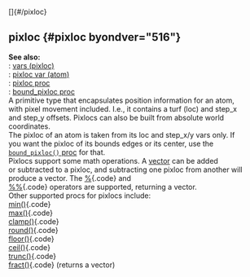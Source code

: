 []{#/pixloc}    
## pixloc {#pixloc byondver="516"}    
**See also:**    
:   [vars (pixloc)](/ref/pixloc/var)    
:   [pixloc var (atom)](/ref/atom/var/pixloc)    
:   [pixloc proc](/ref/proc/pixloc)    
:   [bound_pixloc proc](/ref/proc/bound_pixloc)    
A primitive type that encapsulates position information for an atom,    
with pixel movement included. I.e., it contains a turf (loc) and step_x    
and step_y offsets. Pixlocs can also be built from absolute world    
coordinates.    
The pixloc of an atom is taken from its loc and step_x/y vars only. If    
you want the pixloc of its bounds edges or its center, use the    
[`bound_pixloc()` proc](/ref/proc/bound_pixloc) for that.    
Pixlocs support some math operations. A [vector](/ref/vector) can be added    
or subtracted to a pixloc, and subtracting one pixloc from another will    
produce a vector. The [%](/ref/operator/%){.code} and    
[%%](/ref/operator/%%){.code} operators are supported, returning a vector.    
Other supported procs for pixlocs include:    
[min()](/ref/proc/min){.code}    
[max()](/ref/proc/max){.code}    
[clamp()](/ref/proc/clamp){.code}    
[round()](/ref/proc/round){.code}    
[floor()](/ref/proc/floor){.code}    
[ceil()](/ref/proc/ceil){.code}    
[trunc()](/ref/proc/trunc){.code}    
[fract()](/ref/proc/fract){.code} (returns a vector)  